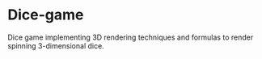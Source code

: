 # Dice-game
Dice game implementing 3D rendering techniques and formulas to render spinning 3-dimensional dice.
